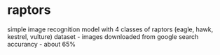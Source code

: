 # raptors
simple image recognition model with 4 classes of raptors (eagle, hawk, kestrel, vulture)
dataset - images downloaded from google search
accurancy - about 65%
